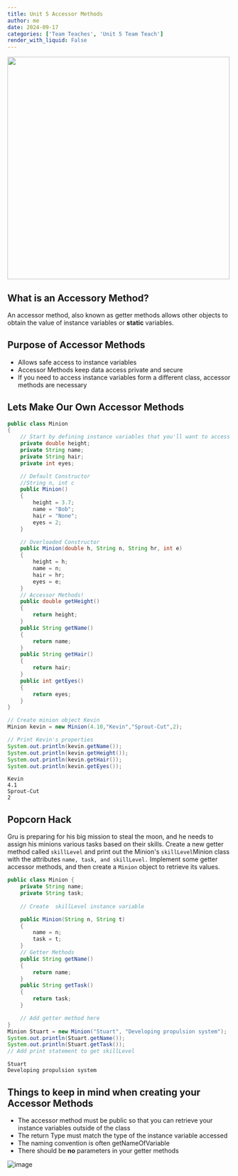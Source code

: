 ```yaml
---
title: Unit 5 Accessor Methods
author: me
date: 2024-09-17
categories: ['Team Teaches', 'Unit 5 Team Teach']
render_with_liquid: False
---
```


<img src="https://github.com/user-attachments/assets/a3b941af-c2cd-403f-8a56-c23908834d99" width="500px" height="auto">


## What is an Accessory Method?

An accessor method, also known as getter methods allows other objects to obtain the value of instance variables or **static** variables.

## Purpose of Accessor Methods
- Allows safe access to instance variables
- Accessor Methods keep data access private and secure
- If you need to access instance variables form a different class, accessor methods are necessary

## Lets Make Our Own Accessor Methods


```java
public class Minion
{
    // Start by defining instance variables that you'll want to access later via the accessor methods
    private double height;
    private String name;
    private String hair;
    private int eyes;

    // Default Constructor
    //String n, int c
    public Minion()
    {
        height = 3.7;
        name = "Bob";
        hair = "None";
        eyes = 2;
    }

    // Overloaded Constructor
    public Minion(double h, String n, String hr, int e)
    {
        height = h;
        name = n;
        hair = hr;
        eyes = e;
    }
    // Accessor Methods!
    public double getHeight()
    {
        return height;
    }
    public String getName()
    {
        return name;
    }
    public String getHair()
    {
        return hair;
    }
    public int getEyes()
    {
        return eyes;
    }
}

// Create minion object Kevin
Minion kevin = new Minion(4.10,"Kevin","Sprout-Cut",2);

// Print Kevin's properties
System.out.println(kevin.getName());
System.out.println(kevin.getHeight());
System.out.println(kevin.getHair());
System.out.println(kevin.getEyes());
```

    Kevin
    4.1
    Sprout-Cut
    2


## Popcorn Hack
Gru is preparing for his big mission to steal the moon, and he needs to assign his minions various tasks based on their skills. Create a new getter method called ``skillLevel`` and print out the Minion's ``skillLevel``Minion class with the attributes ``name, task, and skillLevel.`` Implement some getter accessor methods, and then create a ``Minion`` object to retrieve its values.


```java
public class Minion {
    private String name;
    private String task;
    
    // Create  skillLevel instance variable

    public Minion(String n, String t)
    {
        name = n;
        task = t;
    }
    // Getter Methods
    public String getName()
    {
        return name;
    }
    public String getTask()
    {
        return task;
    }

    // Add getter method here
}
Minion Stuart = new Minion("Stuart", "Developing propulsion system");
System.out.println(Stuart.getName());
System.out.println(Stuart.getTask());
// Add print statement to get skillLevel


```

    Stuart
    Developing propulsion system


## Things to keep in mind when creating your Accessor Methods
- The accessor method must be public so that you can retrieve your instance variables outside of the class
- The return Type must match the type of the instance variable accessed
- The naming convention is often getNameOfVariable
- There should be **no** parameters in your getter methods

![image](https://github.com/user-attachments/assets/17c57fb1-3572-4e6d-b695-914285cc867b)

